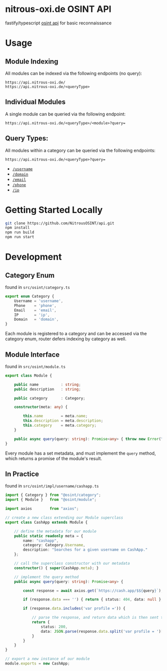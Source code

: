 # nitrous-oxi.de OSINT API
fastify/typescript [osint api](https://api.nitrous-oxi.de/) for basic reconnaissance

# Usage

## Module Indexing

All modules can be indexed via the following endpoints (no query):

`https://api.nitrous-oxi.de/`  
`https://api.nitrous-oxi.de/<queryType>`

## Individual Modules

A single module can be queried via the following endpoint:

`https://api.nitrous-oxi.de/<queryType>/<module>?query=`

## Query Types:

All modules within a category can be queried via the following endpoints:

`https://api.nitrous-oxi.de/<queryType>?query=`

- [`/username`](https://api.nitrous-oxi.de/username)
- [`/domain`](https://api.nitrous-oxi.de/domain)
- [`/email`](https://api.nitrous-oxi.de/email)
- [`/phone`](https://api.nitrous-oxi.de/phone)
- [`/ip`](https://api.nitrous-oxi.de/ip)

# Getting Started Locally
```bash
git clone https://github.com/NitrousOSINT/api.git
npm install
npm run build
npm run start
```
# Development

## Category Enum

found in `src/osint/category.ts`  

```typescript
export enum Category {
    Username = 'username',
    Phone    = 'phone',
    Email    = 'email',
    IP       = 'ip',
    Domain   = 'domain',
}
```

Each module is registered to a category and can be accessed via the category enum, router defers indexing by category as well.

## Module Interface

found in `src/osint/module.ts`  

```typescript
export class Module {

    public name          : string;
    public description   : string;

    public category      : Category;

    constructor(meta: any) {

        this.name        = meta.name;
        this.description = meta.description;
        this.category    = meta.category;
    }

    public async query(query: string): Promise<any> { throw new Error("Method not implemented."); }
}
```

Every module has a set metadata, and must implement the `query` method, which returns a promise of the module's result.

## In Practice

found in `src/osint/impl/username/cashapp.ts`  

```typescript
import { Category } from "@osint/category";
import { Module }   from "@osint/module";

import axios        from "axios";

// create a new class extending our Module superclass
export class CashApp extends Module {

    // define the metadata for our module
    public static readonly meta = {
        name: "cashapp",
        category: Category.Username,
        description: "Searches for a given username on CashApp."
    };

    // call the superclass constructor with our metadata
    constructor() { super(CashApp.meta); }

    // implement the query method
    public async query(query: string): Promise<any> {

        const response = await axios.get(`https://cash.app/$${query}`);

        if (response.data === '') { return { status: 404, data: null }; }

        if (response.data.includes('var profile =')) {

            // parse the response, and return data which is then sent to the client
            return {
                status: 200,
                data: JSON.parse(response.data.split('var profile = ')[1].split(';')[0])
            }
        }
    }
}

// export a new instance of our module
module.exports = new CashApp;
```
